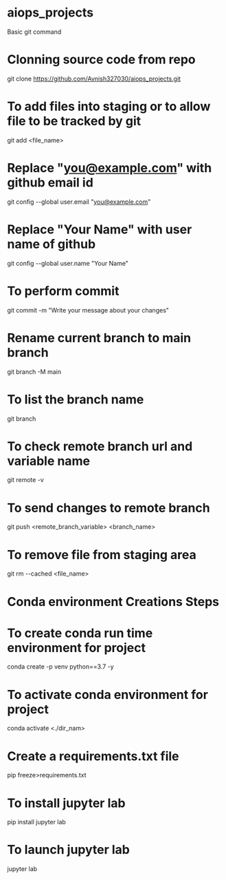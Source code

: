 # aiops_projects

Basic git command

# Clonning source code from repo

git clone <https://github.com/Avnish327030/aiops_projects.git>

# To add files into staging or to allow file to be tracked by git

git add <file_name>

# Replace "you@example.com" with github email id

 git config --global user.email "you@example.com"
# Replace "Your Name" with user name of github

git config --global user.name "Your Name"

# To perform commit

git commit -m "Write your message about your changes"

# Rename current branch to main branch

git branch -M main

# To list the branch name

git branch

# To check remote branch url and variable name

git remote -v

# To send changes to remote branch

git push <remote_branch_variable> <branch_name>

# 
# To remove file from staging area

git rm --cached <file_name>

# Conda environment Creations Steps

# To create conda run time environment for project

conda create -p  venv python==3.7 -y

# To activate conda environment for project

conda activate <./dir_nam>
# Create a requirements.txt file

pip freeze>requirements.txt

# To install jupyter lab

pip install jupyter lab
# To launch jupyter lab

jupyter lab